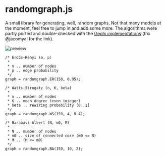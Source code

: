 randomgraph.js
==============

A small library for generating, well, random graphs. Not that many
models at the moment, feel free to jump in and add some more. The algorithms
were partly ported and double-checked with the [Gephi implementations](https://github.com/cbartosiak/gephi-plugins/tree/complex-generators/ComplexGeneratorPlugin/src/org/gephi/io/complexgenerator/plugin) (thx @jacomyal for the link).

![preview](http://vis4.net/tmp/screenshots/screenshot%202013-10-17%20um%2016.55.10.png)

```javascriot
/* Erdős–Rényi (n, p)
 *
 * n .. number of nodes
 * p .. edge probability
 */
graph = randomgraph.ER(150, 0.05);

/* Watts-Strogatz (n, K, beta)
 *
 * n .. number of nodes
 * K .. mean degree (even integer)
 * beta .. rewiring probability [0..1]
 */
graph = randomgraph.WS(150, 4, 0.4);

/* Barabási–Albert (N, m0, M)
 *
 * N .. number of nodes
 * m0 .. size of connected core (m0 <= N)
 * M .. (M <= m0)
 */
graph = randomgraph.BA(150, 10, 2);

```
